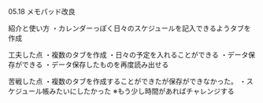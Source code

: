 05.18 メモパッド改良

紹介と使い方
・カレンダーっぽく日々のスケジュールを記入できるようタブを作成

工夫した点
・複数のタブを作成
・日々の予定を入れることができる
・データ保存ができる
・データ保存したものを再度読み出せる

苦戦した点
・複数のタブを作成することができたが保存ができなかった。
・スケジュール帳みたいにしたかった
※もう少し時間があればチャレンジする